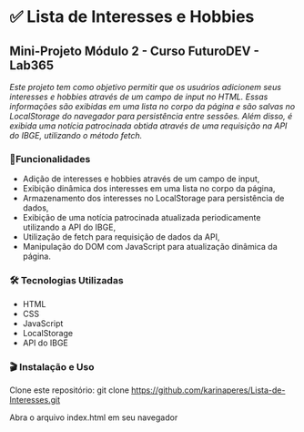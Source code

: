 # ✅ Lista de Interesses e Hobbies

## Mini-Projeto Módulo 2 - Curso FuturoDEV - Lab365

*Este projeto tem como objetivo permitir que os usuários adicionem seus interesses e hobbies através de um campo de input no HTML. Essas informações são exibidas em uma lista no corpo da página e são salvas no LocalStorage do navegador para persistência entre sessões. Além disso, é exibida uma notícia patrocinada obtida através de uma requisição na API do IBGE, utilizando o método fetch.*


### 🎯Funcionalidades

- Adição de interesses e hobbies através de um campo de input,
- Exibição dinâmica dos interesses em uma lista no corpo da página,
- Armazenamento dos interesses no LocalStorage para persistência de dados,
- Exibição de uma notícia patrocinada atualizada periodicamente utilizando a API do IBGE,
- Utilização de fetch para requisição de dados da API,
- Manipulação do DOM com JavaScript para atualização dinâmica da página.


### 🛠️ Tecnologias Utilizadas

- HTML
- CSS
- JavaScript
- LocalStorage
- API do IBGE


### 🎬 Instalação e Uso

Clone este repositório: git clone https://github.com/karinaperes/Lista-de-Interesses.git

Abra o arquivo index.html em seu navegador
